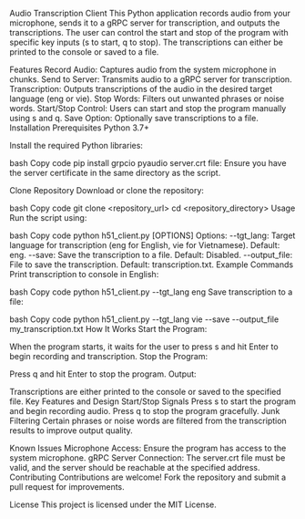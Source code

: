 Audio Transcription Client
This Python application records audio from your microphone, sends it to a gRPC server for transcription, and outputs the transcriptions. The user can control the start and stop of the program with specific key inputs (s to start, q to stop). The transcriptions can either be printed to the console or saved to a file.

Features
Record Audio: Captures audio from the system microphone in chunks.
Send to Server: Transmits audio to a gRPC server for transcription.
Transcription: Outputs transcriptions of the audio in the desired target language (eng or vie).
Stop Words: Filters out unwanted phrases or noise words.
Start/Stop Control: Users can start and stop the program manually using s and q.
Save Option: Optionally save transcriptions to a file.
Installation
Prerequisites
Python 3.7+

Install the required Python libraries:

bash
Copy code
pip install grpcio pyaudio
server.crt file: Ensure you have the server certificate in the same directory as the script.

Clone Repository
Download or clone the repository:

bash
Copy code
git clone <repository_url>
cd <repository_directory>
Usage
Run the script using:

bash
Copy code
python h51_client.py [OPTIONS]
Options:
--tgt_lang: Target language for transcription (eng for English, vie for Vietnamese). Default: eng.
--save: Save the transcription to a file. Default: Disabled.
--output_file: File to save the transcription. Default: transcription.txt.
Example Commands
Print transcription to console in English:

bash
Copy code
python h51_client.py --tgt_lang eng
Save transcription to a file:

bash
Copy code
python h51_client.py --tgt_lang vie --save --output_file my_transcription.txt
How It Works
Start the Program:

When the program starts, it waits for the user to press s and hit Enter to begin recording and transcription.
Stop the Program:

Press q and hit Enter to stop the program.
Output:

Transcriptions are either printed to the console or saved to the specified file.
Key Features and Design
Start/Stop Signals
Press s to start the program and begin recording audio.
Press q to stop the program gracefully.
Junk Filtering
Certain phrases or noise words are filtered from the transcription results to improve output quality. 

Known Issues
Microphone Access: Ensure the program has access to the system microphone.
gRPC Server Connection: The server.crt file must be valid, and the server should be reachable at the specified address.
Contributing
Contributions are welcome! Fork the repository and submit a pull request for improvements.

License
This project is licensed under the MIT License.

